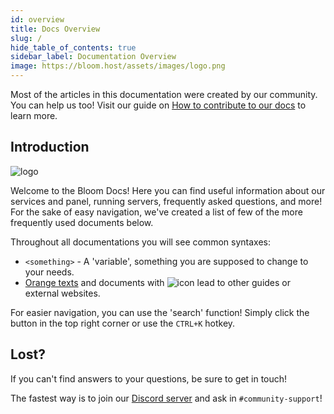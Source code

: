 ```yaml
---
id: overview
title: Docs Overview
slug: /
hide_table_of_contents: true
sidebar_label: Documentation Overview
image: https://bloom.host/assets/images/logo.png
---
```



Most of the articles in this documentation were created by our community. You can help us too! Visit our guide on [How to contribute to our docs](../extras/contributing.md) to learn more. 

## Introduction
![logo](/imgs/getting_started/overview/2.png)

Welcome to the Bloom Docs! Here you can find useful information about our services and panel, running servers, frequently asked questions, and more! For the sake of easy navigation, we've created a list of few of the more frequently used documents below.

Throughout all documentations you will see common syntaxes:
- `<something>` - A 'variable', something you are supposed to change to your needs.
- [Orange texts](.) and documents with ![icon](/imgs/getting_started/overview/1.png) lead to other guides or external websites.

For easier navigation, you can use the 'search' function! Simply click the button in the top right corner or use the `CTRL+K` hotkey.


## Lost?

If you can't find answers to your questions, be sure to get in touch!

The fastest way is to join our [Discord server](https://discord.gg/bloom) and ask in `#community-support`!
